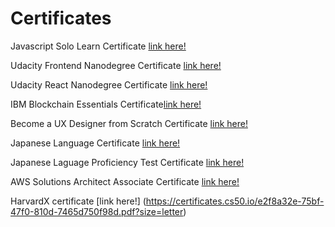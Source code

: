 # Certificates

Javascript Solo Learn Certificate [link here!](https://www.sololearn.com/Certificate/1024-357273/pdf/)

Udacity Frontend Nanodegree Certificate [link here!](https://graduation.udacity.com/confirm/GHRVWMX)

Udacity React Nanodegree Certificate [link here!](https://graduation.udacity.com/confirm/JFV5C5LT)

IBM Blockchain Essentials Certificate[link here!](https://www.youracclaim.com/badges/f1c8cb83-b311-4dcd-8177-27bdc98f4d6c/linked_in_profile)

Become a UX Designer from Scratch Certificate [link here!](https://www.interaction-design.org/ricardo-naoki-horiguchi/certificate/course/fltqnHSHvGvDBFTtdv)

Japanese Language Certificate [link here!](https://github.com/longvision/DaigakuCertificate/blob/main/gunma%20daigaku.pdf)

Japanese Laguage Proficiency Test Certificate [link here!](https://github.com/longvision/JLPT/blob/master/JLPT%20-%20Ricardo%20Naoki%20Horiguchi.pdf)

AWS Solutions Architect Associate Certificate [link here!](https://www.credly.com/badges/3cc1f4c5-53bc-46ba-ae9a-300e1930bab0?source=linked_in_profile)

HarvardX certificate [link here!] (https://certificates.cs50.io/e2f8a32e-75bf-47f0-810d-7465d750f98d.pdf?size=letter)
